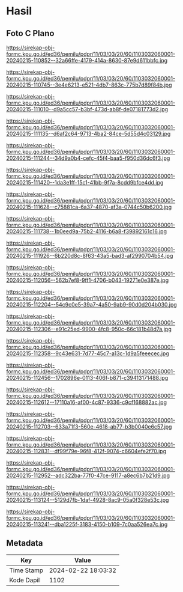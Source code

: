 # Hasil

## Foto C Plano

https://sirekap-obj-formc.kpu.go.id/ed36/pemilu/pdpr/11/03/03/20/60/1103032060001-20240215-110852--32a66ffe-4179-414a-8630-87e9d611bbfc.jpg

https://sirekap-obj-formc.kpu.go.id/ed36/pemilu/pdpr/11/03/03/20/60/1103032060001-20240215-110745--3e4e6213-e521-4db7-863c-775b7d89f84b.jpg

https://sirekap-obj-formc.kpu.go.id/ed36/pemilu/pdpr/11/03/03/20/60/1103032060001-20240215-111010--d9a5cc57-b3bf-473d-ab8f-de07181773d2.jpg

https://sirekap-obj-formc.kpu.go.id/ed36/pemilu/pdpr/11/03/03/20/60/1103032060001-20240215-111135--d6af2c64-9713-4ba2-84ce-5d55d4c03129.jpg

https://sirekap-obj-formc.kpu.go.id/ed36/pemilu/pdpr/11/03/03/20/60/1103032060001-20240215-111244--34d9a0b4-cefc-45f4-baa5-f950d36dc6f3.jpg

https://sirekap-obj-formc.kpu.go.id/ed36/pemilu/pdpr/11/03/03/20/60/1103032060001-20240215-111420--1da3e1ff-15c1-41bb-9f7a-8cdd9bfce4dd.jpg

https://sirekap-obj-formc.kpu.go.id/ed36/pemilu/pdpr/11/03/03/20/60/1103032060001-20240215-111628--c75881ca-6a37-4870-af3a-0744c50b6200.jpg

https://sirekap-obj-formc.kpu.go.id/ed36/pemilu/pdpr/11/03/03/20/60/1103032060001-20240215-111738--1b0eed9a-75b2-4116-b6a8-f39892161c16.jpg

https://sirekap-obj-formc.kpu.go.id/ed36/pemilu/pdpr/11/03/03/20/60/1103032060001-20240215-111926--6b220d8c-8f63-43a5-bad3-af2990704b54.jpg

https://sirekap-obj-formc.kpu.go.id/ed36/pemilu/pdpr/11/03/03/20/60/1103032060001-20240215-112056--562b7ef8-9ff1-4706-b043-19271e0e387e.jpg

https://sirekap-obj-formc.kpu.go.id/ed36/pemilu/pdpr/11/03/03/20/60/1103032060001-20240215-112204--54c9c0e5-39a7-4a50-9ab9-90d0d204b030.jpg

https://sirekap-obj-formc.kpu.go.id/ed36/pemilu/pdpr/11/03/03/20/60/1103032060001-20240215-112306--e91c25ed-9900-4fc8-950c-66c181b48d7a.jpg

https://sirekap-obj-formc.kpu.go.id/ed36/pemilu/pdpr/11/03/03/20/60/1103032060001-20240215-112358--9c43e631-7d77-45c7-a13c-1d9a5feeecec.jpg

https://sirekap-obj-formc.kpu.go.id/ed36/pemilu/pdpr/11/03/03/20/60/1103032060001-20240215-112456--1702896e-0113-406f-b871-c39413171488.jpg

https://sirekap-obj-formc.kpu.go.id/ed36/pemilu/pdpr/11/03/03/20/60/1103032060001-20240215-112612--17110a16-af00-4c87-9336-c9cf168882ac.jpg

https://sirekap-obj-formc.kpu.go.id/ed36/pemilu/pdpr/11/03/03/20/60/1103032060001-20240215-112703--633a71f3-560e-4618-ab77-b3b0040e6c57.jpg

https://sirekap-obj-formc.kpu.go.id/ed36/pemilu/pdpr/11/03/03/20/60/1103032060001-20240215-112831--df99f79e-96f8-412f-9074-c6604efe2f70.jpg

https://sirekap-obj-formc.kpu.go.id/ed36/pemilu/pdpr/11/03/03/20/60/1103032060001-20240215-112952--adc322ba-77f0-47ce-9117-a8ec6b7b21d9.jpg

https://sirekap-obj-formc.kpu.go.id/ed36/pemilu/pdpr/11/03/03/20/60/1103032060001-20240215-113124--5129d7fb-1daf-4928-8ac9-05a0f328e53c.jpg

https://sirekap-obj-formc.kpu.go.id/ed36/pemilu/pdpr/11/03/03/20/60/1103032060001-20240215-113241--dba1225f-3183-4150-b109-7c0aa526ea7c.jpg


## Metadata

| Key        | Value               |
| ---------- | ------------------- |
| Time Stamp | 2024-02-22 18:03:32 |
| Kode Dapil | 1102                |



